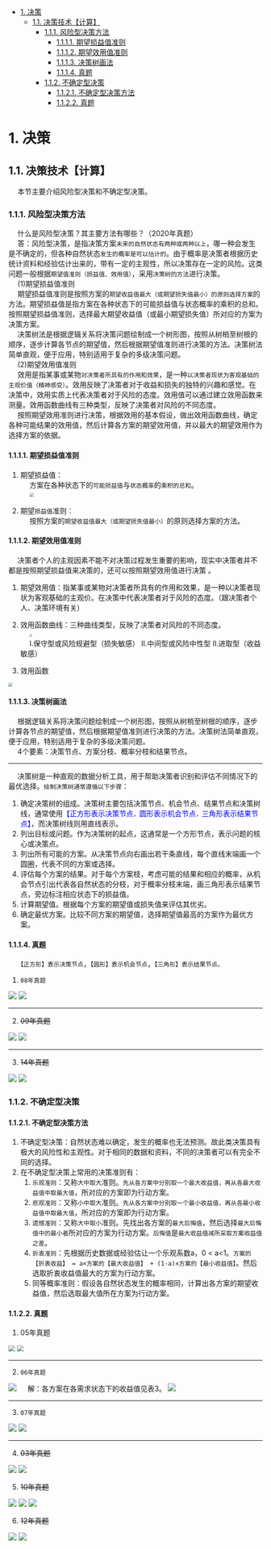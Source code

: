 

<!-- TOC -->

- [1. 决策](#1-决策)
    - [1.1. 决策技术【计算】](#11-决策技术计算)
        - [1.1.1. 风险型决策方法](#111-风险型决策方法)
            - [1.1.1.1. 期望损益值准则](#1111-期望损益值准则)
            - [1.1.1.2. 期望效用值准则](#1112-期望效用值准则)
            - [1.1.1.3. 决策树画法](#1113-决策树画法)
            - [1.1.1.4. 真题](#1114-真题)
        - [1.1.2. 不确定型决策](#112-不确定型决策)
            - [1.1.2.1. 不确定型决策方法](#1121-不确定型决策方法)
            - [1.1.2.2. 真题](#1122-真题)

<!-- /TOC -->


# 1. 决策

## 1.1. 决策技术【计算】  
&emsp; 本节主要介绍风险型决策和不确定型决策。  

### 1.1.1. 风险型决策方法  
&emsp; 什么是风险型决策？其主要方法有哪些？（2020年真题）  
&emsp; 答：风险型决策，是指决策方案`未来的自然状态有两种或两种以上`，哪一种会发生是不确定的，但各种自然状态`发生的概率是可以估计的`。由于概率是决策者根据历史统计资料和经验估计出来的，带有一定的主观性，所以决策存在一定的风险。这类问题一般根据`期望值准则（损益值、效用值）`，采用`决策树的方法`进行决策。  
&emsp; (1)期望损益值准则  
&emsp; 期望损益值准则是按照方案的`期望收益值最大（或期望损失值最小）的原则选择方案`的方法。期望损益值是指方案在各种状态下的可能损益值与状态概率的乘积的总和。按照期望损益值准则，选择最大期望收益值（或最小期望损失值）所对应的方案为决策方案。  
&emsp; 决策树法是根据逻辑关系将决策问题绘制成一个树形图，按照从树梢至树根的顺序，逐步计算各节点的期望值，然后根据期望值准则进行决策的方法。决策树法简单直观，便于应用，特别适用于复杂的多级决策问题。   
&emsp; (2)期望效用值准则   
&emsp; 效用是指某事或某物`对决策者所具有的作用和效果`，是一种`以决策者现状为客观基础的主观价值（精神感受）`。效用反映了决策者对于收益和损失的独特的兴趣和感觉。在决策中，效用实质上代表决策者对于风险的态度。效用值可以通过建立效用函数来测量。效用函数曲线有三种类型，反映了决策者对风险的不同态度。   
&emsp; 按照期望效用准则进行决策，根据效用的基本假设，做出效用函数曲线，确定各种可能结果的效用值，然后计算各方案的期望效用值，并以最大的期望效用作为选择方案的依据。   


#### 1.1.1.1. 期望损益值准则
1. 期望损益值：  
&emsp; 方案在各种状态下的`可能损益值`与`状态概率`的`乘积的总和`。  
&emsp; <img src="http://182.92.69.8:8081/img/senior/senior-2.png" style="zoom:50%">    

2. 期望`损益值`准则：  
&emsp; 按照方案的`期望收益值最大（或期望损失值最小）`的原则选择方案的方法。  

#### 1.1.1.2. 期望效用值准则
&emsp; 决策者个人的主观因素不能不对决策过程发生重要的影响，现实中决策者并不都是按照期望损益值来决策的，还可以按照期望效用值进行决策 。  
1. 期望效用值：指某事或某物对决策者所具有的作用和效果，是一种以决策者现状为客观基础的主观价。在决策中代表决策者对于风险的态度。（跟决策者个人、决策环境有关）  
2. 效用函数曲线：三种曲线类型，反映了决策者对风险的不同态度。  
&emsp; <img src="http://182.92.69.8:8081/img/senior/senior-3.png" style="zoom:30%">    
&emsp; I.保守型或风险规避型（损失敏感） II.中间型或风险中性型 II.进取型（收益敏感）  

3. 效用函数  
<img src="http://182.92.69.8:8081/img/senior/senior-4.png" style="zoom:50%">    

#### 1.1.1.3. 决策树画法    
<!--
https://www.bilibili.com/video/BV1w34y1Q78K/?spm_id_from=333.337.search-card.all.click&vd_source=9a9cf49f6bf9bd6a6e6e556f641ae9cb
https://baike.baidu.com/item/%E5%86%B3%E7%AD%96%E6%A0%91%E6%B3%95/3232196?fr=ge_ala
 -->
&emsp; 根据逻辑关系将决策问题绘制成一个树形图，按照从树梢至树根的顺序，逐步计算各节点的期望值，然后根据期望值准则进行决策的方法。决策树法简单直观，便于应用，特别适用于复杂的多级决策问题。  
&emsp; 4个要素：决策节点、方案分枝、概率分枝和结果节点。  

---------------

&emsp; 决策树是一种直观的数据分析工具，用于帮助决策者识别和评估不同情况下的最优选择。`绘制决策树通常遵循以下步骤`：  
1. 确定决策树的组成。决策树主要包括决策节点、机会节点、结果节点和决策树线，通常使用<font color= 'blue'>【正方形表示决策节点`，`圆形表示机会节点`，`三角形表示结果节点】</font>，而决策树线则用直线表示。  
2. 列出目标或问题。作为决策树的起点，这通常是一个方形节点，表示问题的核心或决策点。  
3. 列出所有可能的方案。从决策节点向右画出若干条直线，每个直线末端画一个圆圈，代表不同的方案或选择。  
4. 评估每个方案的结果。对于每个方案枝，考虑可能的结果和相应的概率，从机会节点引出代表各自然状态的分枝，对于概率分枝末端，画三角形表示结果节点，旁边标注相应状态下的损益值。  
5. 计算期望值。根据每个方案的期望值或损失值来评估其优劣。  
6. 确定最优方案。比较不同方案的期望值，选择期望值最高的方案作为最优方案。 


#### 1.1.1.4. 真题  
&emsp; `【正方形】表示决策节点`，`【圆形】表示机会节点`，`【三角形】表示结果节点。`  

1. `08年真题`  
<img src="http://182.92.69.8:8081/img/senior/senior-55.png" style="zoom:100%">    
<img src="http://182.92.69.8:8081/img/senior/senior-56.png" style="zoom:100%">    

-------
2. ~~09年真题~~  
<img src="http://182.92.69.8:8081/img/senior/senior-57.png" style="zoom:100%">   
<img src="http://182.92.69.8:8081/img/senior/senior-58.png" style="zoom:100%">    

-------
3. ~~14年真题~~  
<img src="http://182.92.69.8:8081/img/senior/senior-69.png" style="zoom:100%">    
<img src="http://182.92.69.8:8081/img/senior/senior-70.png" style="zoom:100%">    


### 1.1.2. 不确定型决策    
#### 1.1.2.1. 不确定型决策方法
1. 不确定型决策：自然状态难以确定，发生的概率也无法预测。故此类决策具有极大的风险性和主观性。对于相同的数据和资料，不同的决策者可以有完全不同的选择。    
2. 在不确定型决策上常用的决策准则有：      
    1. `乐观准则`：又称`大中取大`准则。`先从各方案中分别取一个最大收益值，再从各最大收益值中取最大值`，所对应的方案即为行动方案。  
    2. `悲观准则`：又称`小中取大`准则。`先从各方案中分别取一个最小收益值，再从各最小收益值中取最大值`，所对应的方案即为行动方案。  
    3. `遗憾准则`：又称`大中取小`准则。先找出各方案的`最大后悔值`，然后选择`最大后悔值中的最小者`所对应的方案为行动方案。`后悔值`是`最大收益值减所采取方案收益值之差`。  
    4. `折衷准则`：先根据历史数据或经验估让一个乐观系数a，0 < a<1。`方案的【折衷收益】 = a×方案的【最大收益值】 + (1-a)×方案的【最小收益值】`。然后选取折衷收益值最大的方案为行动方案。  
    5. 同等概率准则：假设各自然状态发生的概率相同，计算出各方案的期望收益值，然后选取最大值所在方案为行动方案。  

#### 1.1.2.2. 真题  

1. 05年真题  
<img src="http://182.92.69.8:8081/img/senior/senior-49.png" style="zoom:80%">    
<img src="http://182.92.69.8:8081/img/senior/senior-50.png" style="zoom:80%">    

-------
2. `06年真题`  
<img src="http://182.92.69.8:8081/img/senior/senior-51.png" style="zoom:100%">    
&emsp; 解：各方案在各需求状态下的收益值见表3。  
<img src="http://182.92.69.8:8081/img/senior/senior-52.png" style="zoom:100%">    

-------
3. `07年真题`  
<img src="http://182.92.69.8:8081/img/senior/senior-53.png" style="zoom:100%">    
<img src="http://182.92.69.8:8081/img/senior/senior-54.png" style="zoom:100%">    

---------------------

4. ~~03年真题~~  
<img src="http://182.92.69.8:8081/img/senior/senior-45.png" style="zoom:100%">    
<img src="http://182.92.69.8:8081/img/senior/senior-46.png" style="zoom:100%">    


5. ~~10年真题~~  
<img src="http://182.92.69.8:8081/img/senior/senior-59.png" style="zoom:100%">    
<img src="http://182.92.69.8:8081/img/senior/senior-60.png" style="zoom:100%">    
<img src="http://182.92.69.8:8081/img/senior/senior-61.png" style="zoom:100%">    


6. ~~12年真题~~  
<img src="http://182.92.69.8:8081/img/senior/senior-65.png" style="zoom:100%">    
<img src="http://182.92.69.8:8081/img/senior/senior-66.png" style="zoom:100%">    
